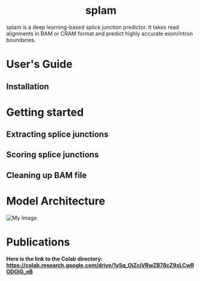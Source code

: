 <h1 align="center">splam</h1>
splam is a deep learning-based splice junction predictor. It takes read alignments in BAM or CRAM format and predict highly accurate exon/intron boundaries.


<!-- 
# Table of Contents
- [Table of Contents](#table-of-contents)
- [User's Guide](#users-guide)
  - [Installation](#installation)
- [Model Architecture](#model-architecture) -->

# <a name="uguide"></a>User's Guide 

## <a name="installation"></a>Installation


# <a name="getting_started"></a>Getting started

## <a name="junction_extract"></a>Extracting splice junctions

## <a name="junction_extract"></a>Scoring splice junctions 

## <a name="junction_extract"></a>Cleaning up BAM file 


# <a name="m_architecture"></a>Model Architecture
![My Image](https://github.com/Kuanhao-Chao/SPLAM/blob/main/splam_architecture.pngig)


# <a name="installation"></a>Publications


**Here is the link to the Colab directory: https://colab.research.google.com/drive/1y5q_OjZcjVRwZB78cZ9xLCwRODOiG_eB**